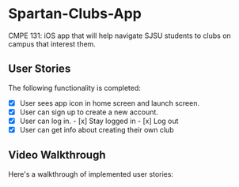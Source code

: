 # Spartan-Clubs-App
CMPE 131: iOS app that will help navigate SJSU students to clubs on campus that interest them.

## User Stories

The following functionality is completed:

- [x] User sees app icon in home screen and launch screen.
- [x] User can sign up to create a new account. 
- [x] User can log in. 
      - [x] Stay logged in
      - [x] Log out
- [x] User can get info about creating their own club

## Video Walkthrough

Here's a walkthrough of implemented user stories:


